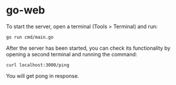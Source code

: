 # go-web

To start the server, open a terminal (Tools > Terminal) and run:
```
go run cmd/main.go
```
After the server has been started, you can check its functionality by opening a second terminal and running the command:
```
curl localhost:3000/ping
````

You will get pong in response.